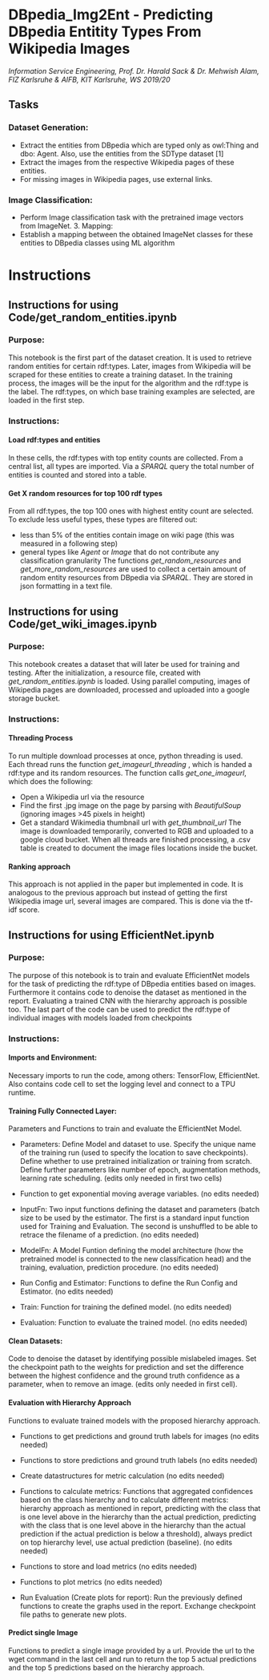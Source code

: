 # DBpedia_Img2Ent - Predicting DBpedia Entitity Types From Wikipedia Images

*Information Service Engineering, Prof. Dr. Harald Sack & Dr. Mehwish Alam, FIZ Karlsruhe & AIFB, KIT Karlsruhe, WS 2019/20*

## Tasks
### Dataset Generation:

- Extract the entities from DBpedia which are typed only as owl:Thing and dbo: Agent. Also, use the entities from the SDType dataset [1]
- Extract the images from the respective Wikipedia pages of these entities.
- For missing images in Wikipedia pages, use external links.

### Image Classification:
- Perform Image classification task with the pretrained image vectors from ImageNet. 3. Mapping:
- Establish a mapping between the obtained ImageNet classes for these entities to DBpedia classes using ML algorithm

# Instructions
## Instructions for using Code/get_random_entities.ipynb
### Purpose:
This notebook is the first part of the dataset creation. It is used to retrieve random entities for certain rdf:types. Later, images from Wikipedia will be scraped for these entities to create a training dataset.
In the training process, the images will be the input for the algorithm and the rdf:type is the label. The rdf:types, on which base training examples are selected, are loaded in the first step.

### Instructions:
#### Load rdf:types and entities
In these cells, the rdf:types with top entity counts are collected. From a central list, all types are imported. Via a *SPARQL* query the total number of entities is counted and stored into a table.

#### Get X random resources for top 100 rdf types
From all rdf:types, the top 100 ones with highest entity count are selected. To exclude less useful types, these types are filtered out:
- less than 5% of the entities contain image on wiki page (this was measured in a following step)
- general types like *Agent* or *Image* that do not contribute any classification granularity
The functions *get_random_resources* and *get_more_random_resources* are used to collect a certain amount of random entity resources from DBpedia via *SPARQL*. They are stored in json formatting in a text file.

## Instructions for using Code/get_wiki_images.ipynb
### Purpose:
This notebook creates a dataset that will later be used for training and testing. After the initialization, a resource file, created with *get_random_entities.ipynb* is loaded. Using parallel computing, images of Wikipedia pages are downloaded, processed and uploaded into a google storage bucket. 

### Instructions:
#### Threading Process
To run multiple download processes at once, python threading is used. Each thread runs the function *get_imageurl_threading* , which is handed a rdf:type and its random resources. The function calls *get_one_imageurl*, which does the following:
- Open a Wikipedia url via the resource
- Find the first .jpg image on the page by parsing with *BeautifulSoup* (ignoring images >45 pixels in height)
- Get a standard Wikimedia thumbnail url with *get_thumbnail_url*
The image is downloaded temporarily, converted to RGB and uploaded to a google cloud bucket.
When all threads are finished processing, a .csv table is created to document the image files locations inside the bucket.

#### Ranking approach
This approach is not applied in the paper but implemented in code. It is analogous to the previous approach but instead of getting the first Wikipedia image url, several images are compared. This is done via the tf-idf score.

## Instructions for using EfficientNet.ipynb
### Purpose:
The purpose of this notebook is to train and evaluate EfficientNet models for the task of predicting the rdf:type of DBpedia entities based on images. Furthermore it contains code to denoise the dataset as mentioned in the report. Evaluating a trained CNN with the hierarchy approach is possible too. The last part of the code can be used to predict the rdf:type of individual images with models loaded from checkpoints

### Instructions:
#### Imports and Environment:
Necessary imports to run the code, among others: TensorFlow, EfficientNet. Also contains code cell to set the logging level and connect to a TPU runtime.

#### Training Fully Connected Layer:
Parameters and Functions to train and evaluate the EfficientNet Model.

- Parameters: Define Model and dataset to use. Specify the unique name of the training run (used to specify the location to save checkpoints). Define whether to use pretrained initialization or training from scratch. Define further parameters like number of epoch, augmentation methods, learning rate scheduling. (edits only needed in first two cells)

- Function to get exponential moving average variables. (no edits needed)

- InputFn: Two input functions defining the dataset and parameters (batch size to be used by the estimator. The first is a standard input function used for Training and Evaluation. The second is unshuffled to be able to retrace the filename of a prediction. (no edits needed)

- ModelFn: A Model Funtion defining the model architecture (how the pretrained model is connected to the new classification head) and the training, evaluation, prediction procedure. (no edits needed)

- Run Config and Estimator: Functions to define the Run Config and Estimator. (no edits needed)

- Train: Function for training the defined model. (no edits needed)

- Evaluation: Function to evaluate the trained model. (no edits needed)

#### Clean Datasets:
Code to denoise the dataset by identifying possible mislabeled images. Set the checkpoint path to the weights for prediction and set the difference between the highest confidence and the ground truth confidence as a parameter, when to remove an image. (edits only needed in first cell).

#### Evaluation with Hierarchy Approach
Functions to evaluate trained models with the proposed hierarchy approach.

- Functions to get predictions and ground truth labels for images (no edits needed)

- Functions to store predictions and ground truth labels (no edits needed)

- Create datastructures for metric calculation (no edits needed)

- Functions to calculate metrics: Functions that aggregated confidences based on the class hierarchy and to calculate different metrics: hierarchy approach as mentioned in report, predicting with the class that is one level above in the hierarchy than the actual prediction, predicting with the class that is one level above in the hierarchy than the actual prediction if the actual prediction is below a threshold), always predict on top hierarchy level, use actual prediction (baseline). (no edits needed)

- Functions to store and load metrics (no edits needed)

- Functions to plot metrics (no edits needed)

- Run Evaluation (Create plots for report): Run the previously defined functions to create the graphs used in the report. Exchange checkpoint file paths to generate new plots. 

#### Predict single Image
Functions to predict a single image provided by a url. Provide the url to the wget command in the last cell and run to return the top 5 actual predictions and the top 5 predictions based on the hierarchy approach.

